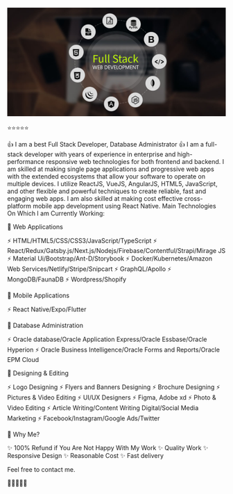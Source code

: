 ![](https://github.com/webdevsmart/webdevsmart/blob/main/fullstack.png)

⭐⭐⭐⭐⭐

👍 I am a best Full Stack Developer, Database Administrator 👍
I am a full-stack developer with years of experience in enterprise and high-performance responsive web technologies for both frontend and backend. I am skilled at making single page applications and progressive web apps with the extended ecosystems that allow your software to operate on multiple devices. I utilize ReactJS, VueJS, AngularJS, HTML5, JavaScript, and other flexible and powerful techniques to create reliable, fast and engaging web apps. I am also skilled at making cost effective cross-platform mobile app development using React Native.
Main Technologies On Which I am Currently Working:

💎 Web Applications

⚡ HTML/HTML5/CSS/CSS3/JavaScript/TypeScript
⚡ React/Redux/Gatsby.js/Next.js/Nodejs/Firebase/Contentful/Strapi/Mirage JS
⚡ Material Ui/Bootstrap/Ant-D/Storybook
⚡ Docker/Kubernetes/Amazon Web Services/Netlify/Stripe/Snipcart
⚡ GraphQL/Apollo
⚡ MongoDB/FaunaDB
⚡ Wordpress/Shopify

💎 Mobile Applications

⚡ React Native/Expo/Flutter

💎 Database Administration

⚡ Oracle database/Oracle Application Express/Oracle Essbase/Oracle Hyperion
⚡ Oracle Business Intelligence/Oracle Forms and Reports/Oracle EPM Cloud

💎 Designing & Editing

⚡ Logo Designing
⚡ Flyers and Banners Designing
⚡ Brochure Designing
⚡ Pictures & Video Editing
⚡ UI/UX Designers
⚡ Figma, Adobe xd
⚡ Photo & Video Editing
⚡ Article Writing/Content Writing
Digital/Social Media Marketing
⚡ Facebook/Instagram/Google Ads/Twitter

💎 Why Me?

✨ 100% Refund if You Are Not Happy With My Work
✨ Quality Work
✨ Responsive Design
✨ Reasonable Cost
✨ Fast delivery

Feel free to contact me.

🎉🎉🎉🎉🎉
